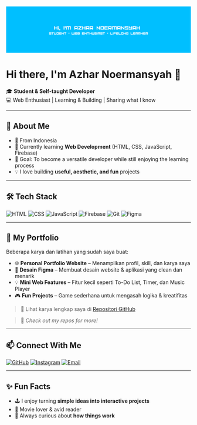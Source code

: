 ![Banner](https://raw.githubusercontent.com/jay-lab-tech/jay-lab-tech/main/banner.png)

# Hi there, I'm Azhar Noermansyah 👋

🎓 **Student & Self-taught Developer**  
💻 Web Enthusiast | Learning & Building | Sharing what I know

---

## 🚀 About Me
- 📍 From Indonesia
- 🌱 Currently learning **Web Development** (HTML, CSS, JavaScript, Firebase)
- 🎯 Goal: To become a versatile developer while still enjoying the learning process
- 💡 I love building **useful, aesthetic, and fun** projects

---

## 🛠 Tech Stack
![HTML](https://img.shields.io/badge/HTML-E34F26?logo=html5&logoColor=fff)
![CSS](https://img.shields.io/badge/CSS-1572B6?logo=css3&logoColor=fff)
![JavaScript](https://img.shields.io/badge/JavaScript-F7DF1E?logo=javascript&logoColor=000)
![Firebase](https://img.shields.io/badge/Firebase-FFCA28?logo=firebase&logoColor=000)
![Git](https://img.shields.io/badge/Git-F05032?logo=git&logoColor=fff)
![Figma](https://img.shields.io/badge/Figma-F24E1E?logo=figma&logoColor=fff)

---

## 🎨 My Portfolio
Beberapa karya dan latihan yang sudah saya buat:

- 🌐 **Personal Portfolio Website** – Menampilkan profil, skill, dan karya saya  
- 📄 **Desain Figma** – Membuat desain website & aplikasi yang clean dan menarik  
- 💡 **Mini Web Features** – Fitur kecil seperti To-Do List, Timer, dan Music Player  
- 🎮 **Fun Projects** – Game sederhana untuk mengasah logika & kreatifitas

> 🔗 Lihat karya lengkap saya di [Repositori GitHub](https://github.com/jay-lab-tech)
  

> 🔗 *Check out my repos for more!*

---

## 📫 Connect With Me
[![GitHub](https://img.shields.io/badge/GitHub-181717?logo=github&logoColor=fff)](https://github.com/jay-lab-tech)
[![Instagram](https://img.shields.io/badge/Instagram-E4405F?logo=instagram&logoColor=fff)](https://instagram.com/username)
[![Email](https://img.shields.io/badge/Email-D14836?logo=gmail&logoColor=fff)](mailto:ntkadang269@gmail.com)

---

## ✨ Fun Facts
- 🕹 I enjoy turning **simple ideas into interactive projects**
- 🎥 Movie lover & avid reader
- 🧠 Always curious about **how things work**
